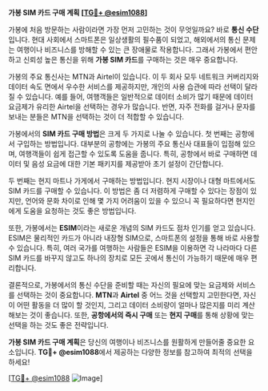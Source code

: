 **가봉 SIM 카드 구매 계획 [[TG💪+ @esim1088](https://t.me/s/esim1088)]**

가봉에 처음 방문하는 사람이라면 가장 먼저 고민하는 것이 무엇일까요? 바로 **통신 수단**입니다. 현대 사회에서 스마트폰은 일상생활의 필수품이 되었고, 해외에서의 통신 문제는 여행이나 비즈니스를 방해할 수 있는 큰 장애물로 작용합니다. 그래서 가봉에서 편안하고 신뢰성 높은 통신을 위해 **가봉 SIM 카드**를 구매하는 것은 매우 중요합니다.

가봉의 주요 통신사는 MTN과 Airtel이 있습니다. 이 두 회사 모두 네트워크 커버리지와 데이터 속도 면에서 우수한 서비스를 제공하지만, 개인의 사용 습관에 따라 선택이 달라질 수 있습니다. 예를 들어, 여행객들은 일반적으로 데이터 소비가 많기 때문에 데이터 요금제가 유리한 Airtel을 선택하는 경우가 많습니다. 반면, 자주 전화를 걸거나 문자를 보내는 분들은 MTN을 선택하는 것이 더 적합할 수 있습니다.

가봉에서의 **SIM 카드 구매 방법**은 크게 두 가지로 나눌 수 있습니다. 첫 번째는 공항에서 구입하는 방법입니다. 대부분의 공항에는 가봉의 주요 통신사 대표들이 입점해 있으며, 여행객들이 쉽게 접근할 수 있도록 도움을 줍니다. 특히, 공항에서 바로 구매하면 데이터 및 음성 요금에 대한 기본 패키지를 제공받아 초기 설정이 간단합니다.

두 번째는 현지 마트나 가게에서 구매하는 방법입니다. 현지 시장이나 대형 마트에서도 SIM 카드를 구매할 수 있습니다. 이 방법은 좀 더 저렴하게 구매할 수 있다는 장점이 있지만, 언어와 문화 차이로 인해 몇 가지 어려움이 있을 수 있으니 꼭 필요하다면 현지인에게 도움을 요청하는 것도 좋은 방법입니다.

또한, 가봉에서는 **ESIM**이라는 새로운 개념의 SIM 카드도 점차 인기를 얻고 있습니다. ESIM은 물리적인 카드가 아니라 내장형 SIM으로, 스마트폰의 설정을 통해 바로 사용할 수 있습니다. 특히, 여러 국가를 여행하는 사람들은 ESIM을 이용하면 각 나라마다 다른 SIM 카드를 바꾸지 않고도 하나의 장치로 모든 곳에서 통신이 가능하기 때문에 매우 편리합니다.

결론적으로, 가봉에서의 통신 수단을 준비할 때는 자신의 필요에 맞는 요금제와 서비스를 선택하는 것이 중요합니다. **MTN**과 **Airtel** 중 어느 것을 선택할지 고민한다면, 자신이 어떤 활동을 더 많이 할 것인지, 그리고 데이터 소비량이 얼마나 많은지를 미리 계산해보는 것이 좋습니다. 또한, **공항에서의 즉시 구매** 또는 **현지 구매**를 통해 상황에 맞는 선택을 하는 것도 좋은 전략입니다.

**가봉 SIM 카드 구매 계획**은 당신의 여행이나 비즈니스를 원활하게 만들어줄 중요한 요소입니다. **TG💪+ @esim1088**에서 제공하는 다양한 정보를 참고하여 최적의 선택을 하세요!

[[TG💪+ @esim1088](https://t.me/s/esim1088) ![Image](https://i.postimg.cc/Y0z9fWf4/image.png)]